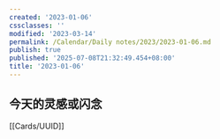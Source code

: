 ```yaml
---
created: '2023-01-06'
cssclasses: ''
modified: '2023-03-14'
permalink: /Calendar/Daily notes/2023/2023-01-06.md
publish: true
published: '2025-07-08T21:32:49.454+08:00'
title: '2023-01-06'
---
```

## 今天的灵感或闪念

[[Cards/UUID]]